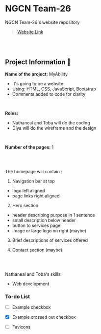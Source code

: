 # NGCN Team-26

NGCN Team-26's website repository
> [Website Link](https://hadeelsala7.github.io/team-26/)

<br><br> <!-- Just line breaks -->

## Project Information 📜
**Name of the project:** MyAbility
- It's going to be a website 
- Using: HTML, CSS, JavaScript, Bootstrap
- Comments added to code for clarity 

<br>

**Roles:**
- Nathaneal and Toba will do the coding 
- Diya will do the wireframe and the design 

<br>

**Number of the pages:** 1 

<br><br> <!-- Just line breaks -->

The homepage will contain :
1) Navigation bar at top 
- logo left aligned
- page links right aligned

2) Hero section 
- header describing purpose in 1 sentence 
- small description below header
- button to services page 
- image or large logo on right (maybe)

3) Brief descriptions of services offered 

4) Contact section (maybe) 

<br><br> <!-- Just line breaks -->

Nathaneal and Toba's skills:
- Web development



### To-do List
- [ ] Example checkbox
- [x] Example crossed out checkbox
- [ ] Favicons






